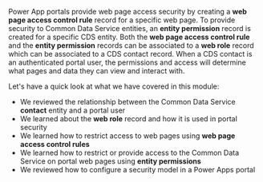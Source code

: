 Power App portals provide web page access security by creating a **web page access control rule** record for a specific web page.  To provide security to Common Data Service entities, an **entity permission** record is created for a specific CDS entity.  Both the **web page access control rule** and the **entity permission** records can be associated to a **web role** record which can be associated to a CDS contact record.  When a CDS contact is an authenticated portal user, the permissions and access will determine what pages and data they can view and interact with. 

Let's have a quick look at what we have covered in this module:

* We reviewed the relationship between the Common Data Service **contact** entity and a portal user
* We learned about the **web role** record and how it is used in portal security
* We learned how to restrict access to web pages using **web page access control rules**
* We learned how to restrict or provide access to the Common Data Service on portal web pages using **entity permissions**
* We reviewed how to configure a security model in a Power Apps portal

